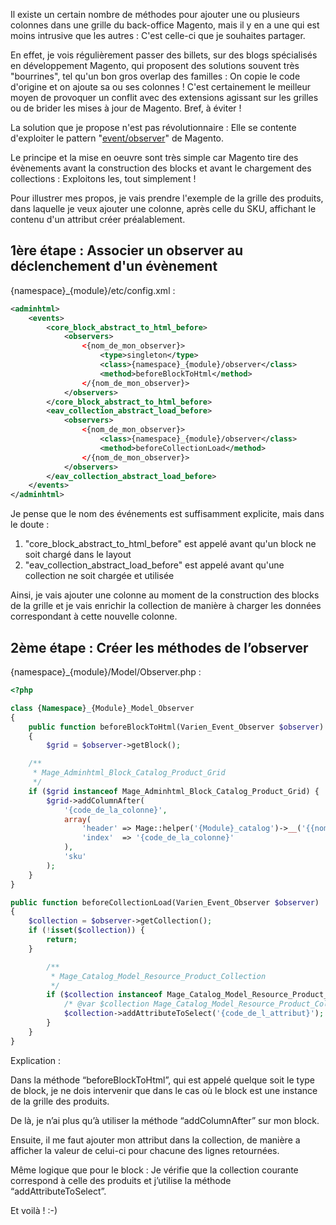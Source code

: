 <!--
title: "Magento : Ajouter une colonne dans une grille"
date: 2012-09-11
tags: Magento
categories: Magento
-->
Il existe un certain nombre de méthodes pour ajouter une ou plusieurs colonnes dans une grille du back-office Magento, mais il y en a une qui est moins intrusive que les autres : C'est celle-ci que je souhaites partager.

En effet, je vois régulièrement passer des billets, sur des blogs spécialisés en développement Magento, qui proposent des solutions souvent très "bourrines", tel qu'un bon gros overlap des familles : On copie le code d'origine et on ajoute sa ou ses colonnes !
C'est certainement le meilleur moyen de provoquer un conflit avec des extensions agissant sur les grilles ou de brider les mises à jour de Magento. Bref, à éviter !

La solution que je propose n'est pas révolutionnaire : Elle se contente d'exploiter le pattern "[event/observer](http://www.magentocommerce.com/wiki/5_-_modules_and_development/0_-_module_development_in_magento/customizing_magento_using_event-observer_method)" de Magento.

Le principe et la mise en oeuvre sont très simple car Magento tire des évènements avant la construction des blocks et avant le chargement des collections : Exploitons les, tout simplement !

Pour illustrer mes propos, je vais prendre l'exemple de la grille des produits, dans laquelle je veux ajouter une colonne, après celle du SKU, affichant le contenu d'un attribut créer préalablement.

## 1ère étape : Associer un observer au déclenchement d'un évènement

{namespace}_{module}/etc/config.xml :
```xml
<adminhtml> 
    <events> 
        <core_block_abstract_to_html_before> 
            <observers> 
                <{nom_de_mon_observer}> 
                    <type>singleton</type> 
                    <class>{namespace}_{module}/observer</class> 
                    <method>beforeBlockToHtml</method> 
                </{nom_de_mon_observer}> 
            </observers> 
        </core_block_abstract_to_html_before> 
        <eav_collection_abstract_load_before> 
            <observers> 
                <{nom_de_mon_observer}> 
                    <class>{namespace}_{module}/observer</class> 
                    <method>beforeCollectionLoad</method> 
                </{nom_de_mon_observer}> 
            </observers>
        </eav_collection_abstract_load_before> 
    </events> 
</adminhtml>
```

Je pense que le nom des événements est suffisamment explicite, mais dans le doute :

1. "core_block_abstract_to_html_before" est appelé avant qu'un block ne soit chargé dans le layout
2. "eav_collection_abstract_load_before" est appelé avant qu'une collection ne soit chargée et utilisée

Ainsi, je vais ajouter une colonne au moment de la construction des blocks de la grille et je vais enrichir la collection de manière à charger les données correspondant à cette nouvelle colonne.

## 2ème étape : Créer les méthodes de l’observer

{namespace}_{module}/Model/Observer.php :

```php
<?php

class {Namespace}_{Module}_Model_Observer 
{ 
    public function beforeBlockToHtml(Varien_Event_Observer $observer) 
    { 
        $grid = $observer->getBlock(); 

    /** 
     * Mage_Adminhtml_Block_Catalog_Product_Grid 
     */ 
    if ($grid instanceof Mage_Adminhtml_Block_Catalog_Product_Grid) { 
        $grid->addColumnAfter( 
            '{code_de_la_colonne}', 
            array( 
                'header' => Mage::helper('{Module}_catalog')->__('{{nom_de_la_colonne}}'), 
                'index'  => '{code_de_la_colonne}' 
            ), 
            'sku' 
        ); 
    } 
}

public function beforeCollectionLoad(Varien_Event_Observer $observer) 
{ 
    $collection = $observer->getCollection(); 
    if (!isset($collection)) { 
        return; 
    } 

        /** 
         * Mage_Catalog_Model_Resource_Product_Collection 
         */ 
        if ($collection instanceof Mage_Catalog_Model_Resource_Product_Collection) { 
            /* @var $collection Mage_Catalog_Model_Resource_Product_Collection */ 
            $collection->addAttributeToSelect('{code_de_l_attribut}'); 
        } 
    } 
}
```

Explication :

Dans la méthode “beforeBlockToHtml”, qui est appelé quelque soit le type de block, je ne dois intervenir que dans le cas où le block est une instance de la grille des produits.

De là, je n’ai plus qu’à utiliser la méthode “addColumnAfter” sur mon block.

Ensuite, il me faut ajouter mon attribut dans la collection, de manière a afficher la valeur de celui-ci pour chacune des lignes retournées.

Même logique que pour le block : Je vérifie que la collection courante correspond à celle des produits et j’utilise la méthode “addAttributeToSelect”.

Et voilà ! :-)